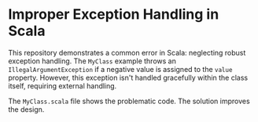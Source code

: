 # Improper Exception Handling in Scala

This repository demonstrates a common error in Scala: neglecting robust exception handling. The `MyClass` example throws an `IllegalArgumentException` if a negative value is assigned to the `value` property.  However, this exception isn't handled gracefully within the class itself, requiring external handling.

The `MyClass.scala` file shows the problematic code.  The solution improves the design.